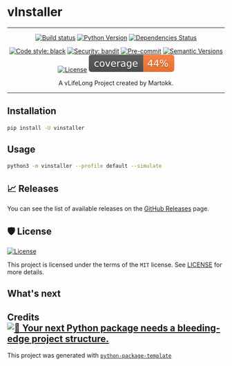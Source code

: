 # vInstaller

---

<div align="center">

[![Build status](https://github.com/martokk/vinstaller/workflows/build/badge.svg?branch=master&event=push)](https://github.com/martokk/vinstaller/actions?query=workflow%3Abuild)
[![Python Version](https://img.shields.io/pypi/pyversions/vinstaller.svg)](https://pypi.org/project/vinstaller/)
[![Dependencies Status](https://img.shields.io/badge/dependencies-up%20to%20date-brightgreen.svg)](https://github.com/martokk/vinstaller/pulls?utf8=%E2%9C%93&q=is%3Apr%20author%3Aapp%2Fdependabot)

[![Code style: black](https://img.shields.io/badge/code%20style-black-000000.svg)](https://github.com/psf/black)
[![Security: bandit](https://img.shields.io/badge/security-bandit-green.svg)](https://github.com/PyCQA/bandit)
[![Pre-commit](https://img.shields.io/badge/pre--commit-enabled-brightgreen?logo=pre-commit&logoColor=white)](https://github.com/martokk/vinstaller/blob/master/.pre-commit-config.yaml)
[![Semantic Versions](https://img.shields.io/badge/%20%20%F0%9F%93%A6%F0%9F%9A%80-semantic--versions-e10079.svg)](https://github.com/martokk/vinstaller/releases)
[![License](https://img.shields.io/github/license/martokk/vinstaller)](https://github.com/martokk/vinstaller/blob/master/LICENSE)
![Coverage Report](assets/images/coverage.svg)

A vLifeLong Project created by Martokk.

</div>

---

## Installation

```bash
pip install -U vinstaller
```

## Usage

```bash
python3 -m vinstaller --profile default --simulate
```

## 📈 Releases

You can see the list of available releases on the [GitHub Releases](https://github.com/martokk/vinstaller/releases) page.

## 🛡 License

[![License](https://img.shields.io/github/license/martokk/vinstaller)](https://github.com/martokk/vinstaller/blob/master/LICENSE)

This project is licensed under the terms of the `MIT` license. See [LICENSE](https://github.com/martokk/vinstaller/blob/master/LICENSE) for more details.

## What's next

## Credits [![🚀 Your next Python package needs a bleeding-edge project structure.](https://img.shields.io/badge/python--package--template-%F0%9F%9A%80-brightgreen)](https://github.com/TezRomacH/python-package-template)

This project was generated with [`python-package-template`](https://github.com/TezRomacH/python-package-template)
